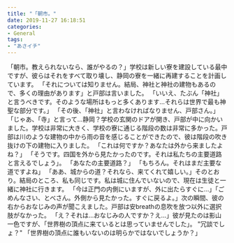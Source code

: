 ```yaml
---
title: "「朝市。"
date: 2019-11-27 16:18:51
categories:
- General
tags:
- "あさイチ"
---
```


「朝市。教えられないなら、誰がやるの？」学校は新しい寮を建設している最中ですが、彼らはそれをすべて取り壊し、静岡の寮を一緒に再建することを計画しています。 「それについては知りません。結局、神社と神社の建物もあるので、多くの理由があります」と戸部は言いました。 「いいえ、たぶん「神社」と言うべきです。そのような場所はもっと多くあります…それらは世界で最も神聖な部分です。」 「その後、「神社」と言わなければなりません、戸部さん。」 「じゃあ、「寺」と言って…静岡？学校の玄関のドアが開き、戸部が中に向かいました。学校は非常に大きく、学校の寮に通じる階段の数は非常に多かった。戸部は川のような建物の中から雨の音を感じることができたので、彼は階段の吹き抜けの下の建物に入りました。 「これは何ですか？あなたは外から来ましたよね？」 「そうです。四国を外から見たかったのです。それは私たちの主要道路と言えるでしょう」。 「あなたの主要道路？」 「もちろん。それはまだ主要な道ですよね」 「ああ、城からの道？それなら、来てくれて嬉しい。」そのとおり。結局のところ、私も同じです。私は城に住んでいないので、現在は生徒と一緒に神社に行きます。 「今は正門の内側にいますが、外に出たらすぐに…」「ごめんなさい、とべさん。外側から見たかった。すぐに戻るよ。」次の瞬間、彼の右からおなじみの声が聞こえました。戸部は安breathの息吹を放つ以外に選択肢がなかった。 「え？それは…おなじみの人ですか？え…」彼が見たのは影山一色ですが、「世界樹の頂点に来ているとは思っていませんでした」。 &quot;冗談でしょ？&quot; 「世界樹の頂点に誰もいないのは明らかではないでしょうか？」
